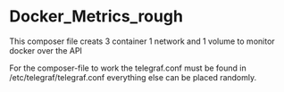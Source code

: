 # Docker_Metrics_rough
This composer file creats 3 container 1 network and 1 volume to monitor docker over the API

For the composer-file to work the telegraf.conf must be found in /etc/telegraf/telegraf.conf everything else can be placed randomly. 
